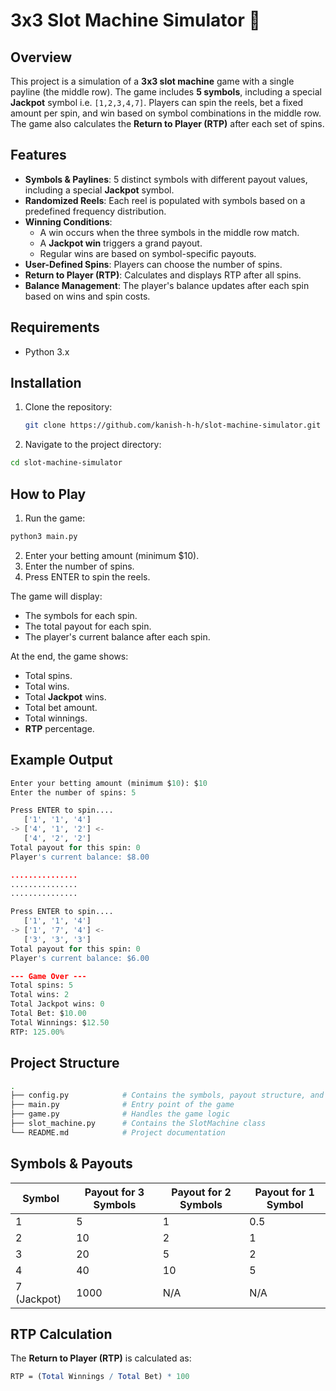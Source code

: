 # 3x3 Slot Machine Simulator 🎰

## Overview
This project is a simulation of a **3x3 slot machine** game with a single payline (the middle row). The game includes **5 symbols**, including a special **Jackpot** symbol i.e. `[1,2,3,4,7]`. Players can spin the reels, bet a fixed amount per spin, and win based on symbol combinations in the middle row. The game also calculates the **Return to Player (RTP)** after each set of spins.


## Features
- **Symbols & Paylines**: 5 distinct symbols with different payout values, including a special **Jackpot** symbol.
- **Randomized Reels**: Each reel is populated with symbols based on a predefined frequency distribution.
- **Winning Conditions**:
  - A win occurs when the three symbols in the middle row match.
  - A **Jackpot win** triggers a grand payout.
  - Regular wins are based on symbol-specific payouts.
- **User-Defined Spins**: Players can choose the number of spins.
- **Return to Player (RTP)**: Calculates and displays RTP after all spins.
- **Balance Management**: The player's balance updates after each spin based on wins and spin costs.

## Requirements
- Python 3.x

## Installation
1. Clone the repository:
   ```bash
   git clone https://github.com/kanish-h-h/slot-machine-simulator.git
   ```

2. Navigate to the project directory:
```bash
cd slot-machine-simulator
```

## How to Play
1. Run the game:
```python
python3 main.py
```
2. Enter your betting amount (minimum $10).
3. Enter the number of spins.
4. Press ENTER to spin the reels.

The game will display:
- The symbols for each spin.
- The total payout for each spin.
- The player's current balance after each spin.

At the end, the game shows:
- Total spins.
- Total wins.
- Total **Jackpot** wins.
- Total bet amount.
- Total winnings.
- **RTP** percentage.

## Example Output
```python
Enter your betting amount (minimum $10): $10
Enter the number of spins: 5

Press ENTER to spin....
   ['1', '1', '4']
-> ['4', '1', '2'] <-
   ['4', '2', '2']
Total payout for this spin: 0
Player's current balance: $8.00

...............
...............
...............

Press ENTER to spin....
   ['1', '1', '4']
-> ['1', '7', '4'] <-
   ['3', '3', '3']
Total payout for this spin: 0
Player's current balance: $6.00

--- Game Over ---
Total spins: 5
Total wins: 2
Total Jackpot wins: 0
Total Bet: $10.00
Total Winnings: $12.50
RTP: 125.00%

```

## Project Structure

```bash
.
├── config.py            # Contains the symbols, payout structure, and frequency table
├── main.py              # Entry point of the game
├── game.py              # Handles the game logic
├── slot_machine.py      # Contains the SlotMachine class
└── README.md            # Project documentation
```

## Symbols & Payouts

|Symbol|Payout for 3 Symbols|Payout for 2 Symbols|Payout for 1 Symbol|
|---|---|---|---|
|1|5|1|0.5|
|2|10|2|1|
|3|20|5|2|
|4|40|10|5|
|7 (Jackpot)|1000|N/A|N/A|


## RTP Calculation
The **Return to Player (RTP)** is calculated as:
```mathematica
RTP = (Total Winnings / Total Bet) * 100
```


